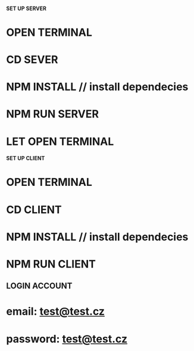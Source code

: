 #### SET UP SERVER

# OPEN TERMINAL

# CD SEVER

# NPM INSTALL // install dependecies

# NPM RUN SERVER

# LET OPEN TERMINAL

#### SET UP CLIENT

# OPEN TERMINAL

# CD CLIENT

# NPM INSTALL // install dependecies

# NPM RUN CLIENT

## LOGIN ACCOUNT

# email: test@test.cz

# password: test@test.cz
